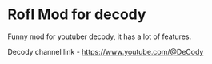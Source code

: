 # Rofl Mod for decody

Funny mod for youtuber decody, it has a lot of features.

Decody channel link - https://www.youtube.com/@DeCody
